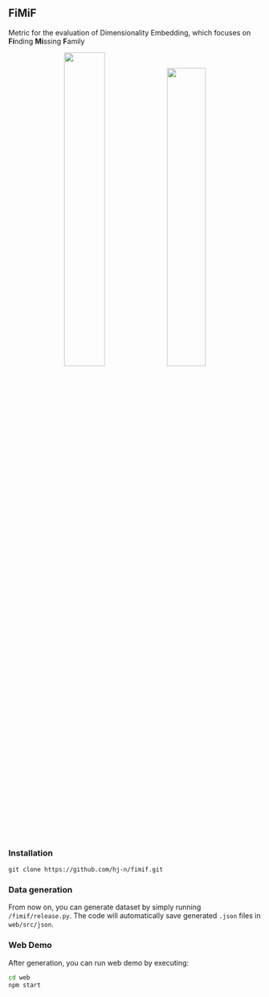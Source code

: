 ## FiMiF

Metric for the evaluation of Dimensionality Embedding, which focuses on **Fi**nding **Mi**ssing **F**amily

<p align="center">
<img src="https://user-images.githubusercontent.com/38465539/94182412-ed416400-fedb-11ea-82af-b85ea3621916.png" width="40%">
<img src="https://user-images.githubusercontent.com/38465539/94182424-f16d8180-fedb-11ea-9487-0ea94df39a45.png" width="39%">
</p>

### Installation

```
git clone https://github.com/hj-n/fimif.git
```

### Data generation

From now on, you can generate dataset by simply running `/fimif/release.py`. The code will automatically save generated `.json` files in `web/src/json`.

### Web Demo

After generation, you can run web demo by executing:
```sh
cd web
npm start
```
